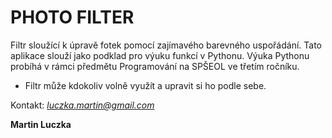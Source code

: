 # PHOTO FILTER

Filtr sloužící k úpravě fotek pomocí zajímavého barevného uspořádání. Tato aplikace slouží jako podklad pro výuku funkcí v Pythonu. Výuka Pythonu probíhá v rámci předmětu Programování na SPŠEOL ve třetím ročníku.

- Filtr může kdokoliv volně využít a upravit si ho podle sebe.

Kontakt: *luczka.martin@gmail.com*

**Martin Luczka**